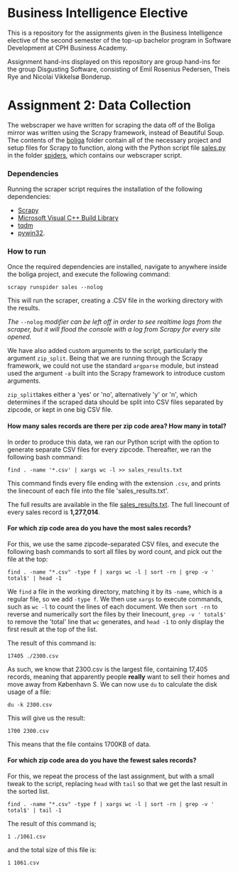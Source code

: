 # Business Intelligence Elective

This is a repository for the assignments given in the Business Intelligence elective of the second semester of the top-up bachelor program in Software Development at CPH Business Academy.

Assignment hand-ins displayed on this repository are group hand-ins for the group Disgusting Software, consisting of Emil Rosenius Pedersen, Theis Rye and Nicolai Vikkelsø Bonderup.

# Assignment 2: Data Collection

The webscraper we have written for scraping the data off of the Boliga mirror was written using the Scrapy framework, instead of Beautiful Soup. The contents of the [boliga](https://github.com/NicolaiVBonderup/BusinessIntelligenceElective/tree/master/boliga) folder contain all of the necessary project and setup files for Scrapy to function, along with the Python script file [sales.py](https://github.com/NicolaiVBonderup/BusinessIntelligenceElective/blob/master/boliga/boliga/spiders/sales.py) in the folder [spiders](https://github.com/NicolaiVBonderup/BusinessIntelligenceElective/tree/master/boliga/boliga/spiders), which contains our webscraper script.

### Dependencies
Running the scraper script requires the installation of the following dependencies: 
- [Scrapy](https://scrapy.org/)
- [Microsoft Visual C++ Build Library](http://landinghub.visualstudio.com/visual-cpp-build-tools)
- [tqdm](https://github.com/tqdm/tqdm)
- [pywin32](https://sourceforge.net/projects/pywin32/). 

### How to run
Once the required dependencies are installed, navigate to anywhere inside the boliga project, and execute the following command:

`scrapy runspider sales --nolog`

This will run the scraper, creating a .CSV file in the working directory with the results. 

*The* `--nolog` *modifier can be left off in order to see realtime logs from the scraper, but it will flood the console with a log from Scrapy for every site opened.*

We have also added custom arguments to the script, particularly the argument `zip_split`. Being that we are running through the Scrapy framework, we could not use the standard `argparse` module, but instead used the argument `-a` built into the Scrapy framework to introduce custom arguments.

`zip_split`takes either a 'yes' or 'no', alternatively 'y' or 'n', which determines if the scraped data should be split into CSV files separated by zipcode, or kept in one big CSV file.


#### How many sales records are there per zip code area? How many in total? 

In order to produce this data, we ran our Python script with the option to generate separate CSV files for every zipcode. Thereafter, we ran the following bash command:

`find . -name '*.csv' | xargs wc -l >> sales_results.txt`

This command finds every file ending with the extension `.csv`, and prints the linecount of each file into the file 'sales_results.txt'.

The full results are available in the file [sales_results.txt](https://github.com/NicolaiVBonderup/BusinessIntelligenceElective/blob/master/sales_results.txt). The full linecount of every sales record is **1,277,014**.


#### For which zip code area do you have the most sales records?

For this, we use the same zipcode-separated CSV files, and execute the following bash commands to sort all files by word count, and pick out the file at the top:

`find . -name "*.csv" -type f | xargs wc -l | sort -rn | grep -v ' total$' | head -1`

We `find` a file in the working directory, matching it by its `-name`, which is a regular file, so we add `-type f`. We then use `xargs` to execute commands, such as `wc -l` to count the lines of each document. We then `sort -rn` to reverse and numerically sort the files by their linecount, `grep -v ' total$'` to remove the 'total' line that `wc` generates, and `head -1` to only display the first result at the top of the list.

The result of this command is:

`17405 ./2300.csv`

As such, we know that 2300.csv is the largest file, containing 17,405 records, meaning that apparently people **really** want to sell their homes and move away from København S. We can now use `du` to calculate the disk usage of a file:

`du -k 2300.csv`

This will give us the result:

`1700 2300.csv`

This means that the file contains 1700KB of data.

#### For which zip code area do you have the fewest sales records?

For this, we repeat the process of the last assignment, but with a small tweak to the script, replacing `head` with `tail` so that we get the last result in the sorted list.

`find . -name "*.csv" -type f | xargs wc -l | sort -rn | grep -v ' total$' | tail -1`

The result of this command is;

`1 ./1061.csv`

and the total size of this file is:

`1 1061.csv`
